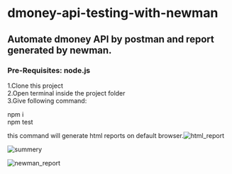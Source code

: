 # dmoney-api-testing-with-newman
## Automate dmoney API by postman and report generated by newman.
### Pre-Requisites: node.js 

1.Clone this project  
2.Open terminal inside the project folder  
3.Give following command: 

npm i  
npm test   

this command will generate html reports on default browser.![html_report](https://user-images.githubusercontent.com/62753355/175663795-d77e64a7-af6d-43e2-a81d-d67360052b47.PNG)
 
 
 
![summery](https://user-images.githubusercontent.com/62753355/175663858-1b6a6196-42d6-422d-bfde-bd62d4021962.PNG)   


![newman_report](https://user-images.githubusercontent.com/62753355/175663864-6093ce1f-b457-4a7c-a688-d89fbce1e632.PNG)
